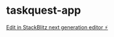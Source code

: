 # taskquest-app

[Edit in StackBlitz next generation editor ⚡️](https://stackblitz.com/~/github.com/muleman69/taskquest-app)